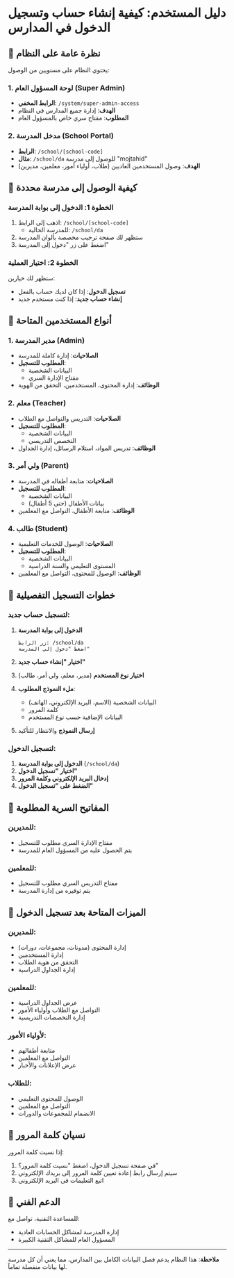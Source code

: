 # دليل المستخدم: كيفية إنشاء حساب وتسجيل الدخول في المدارس

## 🎯 نظرة عامة على النظام

يحتوي النظام على مستويين من الوصول:

### 1. لوحة المسؤول العام (Super Admin)
- **الرابط المخفي**: `/system/super-admin-access`
- **الهدف**: إدارة جميع المدارس في النظام
- **المطلوب**: مفتاح سري خاص بالمسؤول العام

### 2. مدخل المدرسة (School Portal)
- **الرابط**: `/school/[school-code]`
- **مثال**: `/school/da` للوصول إلى مدرسة "mojtahid"
- **الهدف**: وصول المستخدمين العاديين (طلاب، أولياء أمور، معلمين، مديرين)

## 🏫 كيفية الوصول إلى مدرسة محددة

### الخطوة 1: الدخول إلى بوابة المدرسة
1. اذهب إلى الرابط: `/school/[school-code]`
   - للمدرسة الحالية: `/school/da`
2. ستظهر لك صفحة ترحيب مخصصة بألوان المدرسة
3. اضغط على زر "دخول إلى المدرسة"

### الخطوة 2: اختيار العملية
ستظهر لك خيارين:
- **تسجيل الدخول**: إذا كان لديك حساب بالفعل
- **إنشاء حساب جديد**: إذا كنت مستخدم جديد

## 👤 أنواع المستخدمين المتاحة

### 1. مدير المدرسة (Admin)
- **الصلاحيات**: إدارة كاملة للمدرسة
- **المطلوب للتسجيل**: 
  - البيانات الشخصية
  - مفتاح الإدارة السري
- **الوظائف**: إدارة المحتوى، المستخدمين، التحقق من الهوية

### 2. معلم (Teacher)
- **الصلاحيات**: التدريس والتواصل مع الطلاب
- **المطلوب للتسجيل**:
  - البيانات الشخصية
  - التخصص التدريسي
- **الوظائف**: تدريس المواد، استلام الرسائل، إدارة الجداول

### 3. ولي أمر (Parent)
- **الصلاحيات**: متابعة أطفاله في المدرسة
- **المطلوب للتسجيل**:
  - البيانات الشخصية
  - بيانات الأطفال (حتى 5 أطفال)
- **الوظائف**: متابعة الأطفال، التواصل مع المعلمين

### 4. طالب (Student)
- **الصلاحيات**: الوصول للخدمات التعليمية
- **المطلوب للتسجيل**:
  - البيانات الشخصية
  - المستوى التعليمي والسنة الدراسية
- **الوظائف**: الوصول للمحتوى، التواصل مع المعلمين

## 📝 خطوات التسجيل التفصيلية

### لتسجيل حساب جديد:

1. **الدخول إلى بوابة المدرسة**
   ```
   زر الرابط: /school/da
   اضغط "دخول إلى المدرسة"
   ```

2. **اختيار "إنشاء حساب جديد"**

3. **اختيار نوع المستخدم** (مدير، معلم، ولي أمر، طالب)

4. **ملء النموذج المطلوب**:
   - البيانات الشخصية (الاسم، البريد الإلكتروني، الهاتف)
   - كلمة المرور
   - البيانات الإضافية حسب نوع المستخدم

5. **إرسال النموذج** والانتظار للتأكيد

### لتسجيل الدخول:

1. **الدخول إلى بوابة المدرسة** (`/school/da`)
2. **اختيار "تسجيل الدخول"**
3. **إدخال البريد الإلكتروني وكلمة المرور**
4. **الضغط على "تسجيل الدخول"**

## 🔐 المفاتيح السرية المطلوبة

### للمديرين:
- مفتاح الإدارة السري مطلوب للتسجيل
- يتم الحصول عليه من المسؤول العام للمدرسة

### للمعلمين:
- مفتاح التدريس السري مطلوب للتسجيل
- يتم توفيره من إدارة المدرسة

## 🎨 الميزات المتاحة بعد تسجيل الدخول

### للمديرين:
- إدارة المحتوى (مدونات، مجموعات، دورات)
- إدارة المستخدمين
- التحقق من هوية الطلاب
- إدارة الجداول الدراسية

### للمعلمين:
- عرض الجداول الدراسية
- التواصل مع الطلاب وأولياء الأمور
- إدارة التخصصات التدريسية

### لأولياء الأمور:
- متابعة أطفالهم
- التواصل مع المعلمين
- عرض الإعلانات والأخبار

### للطلاب:
- الوصول للمحتوى التعليمي
- التواصل مع المعلمين
- الانضمام للمجموعات والدورات

## 🔄 نسيان كلمة المرور

إذا نسيت كلمة المرور:
1. في صفحة تسجيل الدخول، اضغط "نسيت كلمة المرور؟"
2. سيتم إرسال رابط إعادة تعيين كلمة المرور إلى بريدك الإلكتروني
3. اتبع التعليمات في البريد الإلكتروني

## 📱 الدعم الفني

للمساعدة التقنية، تواصل مع:
- إدارة المدرسة لمشاكل الحسابات العادية
- المسؤول العام للمشاكل التقنية الكبيرة

---

**ملاحظة**: هذا النظام يدعم فصل البيانات الكامل بين المدارس، مما يعني أن كل مدرسة لها بيانات منفصلة تماماً.
